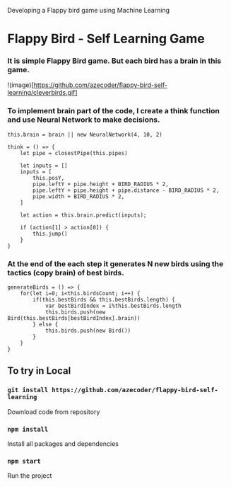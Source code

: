 Developing a Flappy bird game using Machine Learning
# Flappy Bird - Self Learning Game
### It is simple Flappy Bird game. But each bird has a brain in this game. 

!(image)[https://github.com/azecoder/flappy-bird-self-learning/cleverbirds.gif]


### To implement brain part of the code, I create a think function and use Neural Network to make decisions. 
```
this.brain = brain || new NeuralNetwork(4, 10, 2)

think = () => {
    let pipe = closestPipe(this.pipes)

    let inputs = []
    inputs = [
        this.posY, 
        pipe.leftY + pipe.height + BIRD_RADIUS * 2, 
        pipe.leftY + pipe.height + pipe.distance - BIRD_RADIUS * 2,
        pipe.width + BIRD_RADIUS * 2,
    ]

    let action = this.brain.predict(inputs);

    if (action[1] > action[0]) {
        this.jump()
    }
}
```

###  At the end of the each step it generates N new birds using the tactics (copy brain) of best birds.
```
generateBirds = () => {
    for(let i=0; i<this.birdsCount; i++) {
        if(this.bestBirds && this.bestBirds.length) {
            var bestBirdIndex = i%this.bestBirds.length
            this.birds.push(new Bird(this.bestBirds[bestBirdIndex].brain))
        } else {
            this.birds.push(new Bird())
        }
    }
}
```

## To try in Local

### `git install https://github.com/azecoder/flappy-bird-self-learning`
Download code from repository

### `npm install`
Install all packages and dependencies

### `npm start`
Run the project
